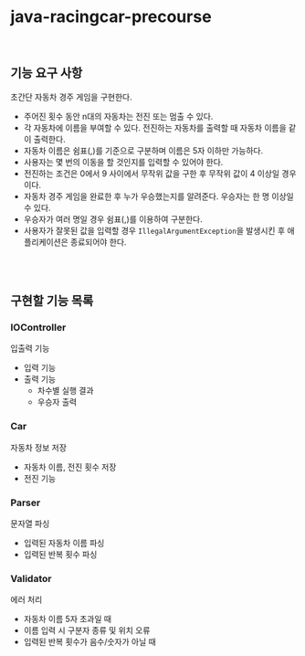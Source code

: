 # java-racingcar-precourse
<br>

## 기능 요구 사항
초간단 자동차 경주 게임을 구현한다.

- 주어진 횟수 동안 n대의 자동차는 전진 또는 멈출 수 있다.
- 각 자동차에 이름을 부여할 수 있다. 전진하는 자동차를 출력할 때 자동차 이름을 같이 출력한다.
- 자동차 이름은 쉼표(,)를 기준으로 구분하며 이름은 5자 이하만 가능하다.
- 사용자는 몇 번의 이동을 할 것인지를 입력할 수 있어야 한다.
- 전진하는 조건은 0에서 9 사이에서 무작위 값을 구한 후 무작위 값이 4 이상일 경우이다.
- 자동차 경주 게임을 완료한 후 누가 우승했는지를 알려준다. 우승자는 한 명 이상일 수 있다.
- 우승자가 여러 명일 경우 쉼표(,)를 이용하여 구분한다.
- 사용자가 잘못된 값을 입력할 경우 `IllegalArgumentException`을 발생시킨 후 애플리케이션은 종료되어야 한다.
<br>
<br>

## 구현할 기능 목록

### IOController
입출력 기능
- 입력 기능
- 출력 기능
  - 차수별 실행 결과
  - 우승자 출력

### Car
자동차 정보 저장
- 자동차 이름, 전진 횟수 저장
- 전진 기능

### Parser
문자열 파싱
- 입력된 자동차 이름 파싱
- 입력된 반복 횟수 파싱

### Validator
에러 처리
- 자동차 이름 5자 초과일 때
- 이름 입력 시 구분자 종류 및 위치 오류
- 입력된 반복 횟수가 음수/숫자가 아닐 때